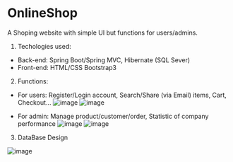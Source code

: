 # OnlineShop
A Shoping website with simple UI but functions for users/admins.
1. Techologies used: 
- Back-end: Spring Boot/Spring MVC, Hibernate (SQL Sever) 
- Front-end: HTML/CSS Bootstrap3 

2. Functions:
- For users: Register/Login account, Search/Share (via Email) items, Cart, Checkout...
![image](https://user-images.githubusercontent.com/71089317/96845298-bcbcfd80-147a-11eb-8a46-4f7c6f77eb55.png)
![image](https://user-images.githubusercontent.com/71089317/96845527-fc83e500-147a-11eb-90eb-b3f2c462d1b2.png)

- For admin: Manage product/customer/order, Statistic of company performance
![image](https://user-images.githubusercontent.com/71089317/96847492-73ba7880-147d-11eb-8ae5-ea29cdb5d537.png)
![image](https://user-images.githubusercontent.com/71089317/96847723-ba0fd780-147d-11eb-8220-4800d8c12d5c.png)

3. DataBase Design

![image](https://user-images.githubusercontent.com/71089317/96848493-b466c180-147e-11eb-95ac-c245c7b3c04e.png)

